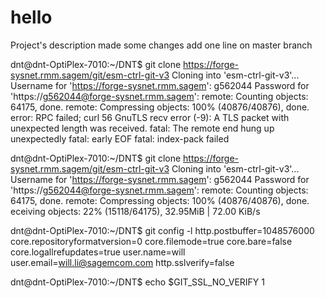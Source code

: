 # hello
Project's description
made some changes
add one line on master branch

dnt@dnt-OptiPlex-7010:~/DNT$ git clone https://forge-sysnet.rmm.sagem/git/esm-ctrl-git-v3
Cloning into 'esm-ctrl-git-v3'...
Username for 'https://forge-sysnet.rmm.sagem': g562044
Password for 'https://g562044@forge-sysnet.rmm.sagem': 
remote: Counting objects: 64175, done.
remote: Compressing objects: 100% (40876/40876), done.
error: RPC failed; curl 56 GnuTLS recv error (-9): A TLS packet with unexpected length was received.
fatal: The remote end hung up unexpectedly
fatal: early EOF
fatal: index-pack failed

dnt@dnt-OptiPlex-7010:~/DNT$ git clone https://forge-sysnet.rmm.sagem/git/esm-ctrl-git-v3
Cloning into 'esm-ctrl-git-v3'...
Username for 'https://forge-sysnet.rmm.sagem': g562044
Password for 'https://g562044@forge-sysnet.rmm.sagem': 
remote: Counting objects: 64175, done.
remote: Compressing objects: 100% (40876/40876), done.
eceiving objects:  22% (15118/64175), 32.95MiB | 72.00 KiB/s

dnt@dnt-OptiPlex-7010:~/DNT$ git config -l
http.postbuffer=1048576000
core.repositoryformatversion=0
core.filemode=true
core.bare=false
core.logallrefupdates=true
user.name=will
user.email=will.li@sagemcom.com
http.sslverify=false

dnt@dnt-OptiPlex-7010:~/DNT$ echo $GIT_SSL_NO_VERIFY 
1

